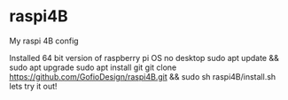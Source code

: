 # raspi4B
My raspi 4B config

Installed 64 bit version of raspberry pi OS no desktop
sudo apt update && sudo apt upgrade
sudo apt install git
git clone https://github.com/GofioDesign/raspi4B.git && sudo sh raspi4B/install.sh
lets try it out!
